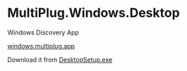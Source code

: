 # MultiPlug.Windows.Desktop
Windows Discovery App

[windows.multiplug.app](https://windows.multiplug.app)

Download it from [DesktopSetup.exe](https://github.com/British-Systems/MultiPlug.Windows.Desktop/releases/latest/download/DesktopSetup.exe)
